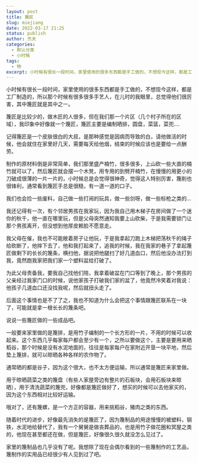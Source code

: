 ```yaml
---
layout: post
title: 篾匠
slug: miejiang
date: 2022-03-17 21:25
status: publish
author: 杰夫
categories: 
  - 默认分类
  - 小时候
tags: 
  - 物
excerpt: 小时候有很长一段时间，家里使用的很多东西都是手工做的，不想现今这样，都是工厂制造的，所以那个时候有很多很多手艺人，在儿时的我眼里，总觉得他们很厉害，其中篾匠就是其中之一。
---
```


小时候有很长一段时间，家里使用的很多东西都是手工做的，不想现今这样，都是工厂制造的，所以那个时候有很多很多手艺人，在儿时的我眼里，总觉得他们很厉害，其中篾匠就是其中之一。

篾匠是比较少的，做木匠的人很多，但在我们那一个片区（几个村子所在的区域），我印象中好像就一个篾匠，篾匠主要是编制晒排，圆盘，菜篮，菜兜....

记得篾匠是一个皮肤很白的大叔，是那种感觉是因病而导致的白，请他做活的时候，他会就住在家里好几天，需要每天给他烟，结束的时候应该也是要给一点酬劳。

制作的原材料倒是非常简单，我们那里盛产楠竹，很多很多，上山砍一些大直的楠竹就可以了，然后篾匠就会摆一个木凳，用专用的到劈开楠竹，在慢慢的用更小的刀破成很薄的一片一片的，小时候总是会觉得很神奇，觉得这人特别厉害，篾削也很锋利，通常看到篾匠手总是很糙，有一道一道的口子。

我们也会捡一些废料，自己做一些打闹的玩具，做一些剑呀，做一些标枪之类的...

我还记得有一次，有个邻居男孩在我家玩，因为我自己用木梯子在房间做了一个迷你的秋千，他一直在哪里玩，但是父母突然通知我要上山砍柴，于是我需要锁门让那个男孩离开，但没想到他厚皮赖脸不愿意走。

我父母在催，我也不可能敞着房子让他玩，于是我拿起刀跑上木梯把荡秋千的绳子给砍断了，他摔下去了，他和我打起来了，追我的时候，我在我家的巷子了拿起篾匠做剩下的长长的篾条，横扫他，据说把他腿扫了好几道血口，然后他没办法打到我，竟然跑我家把我们家一个塑料盆给打破了。

为此父母责备我，要我自己找他们陪，我拿着破盆在门口等到了晚上，那个男孩的父亲经过我家门口的时候，说他家孩子打破我们家的盆了，他竟然冷笑着对我说：他孩子几道血口还没找我呢，然后就扭头走了。

后面这个事情也是不了了之，我也不知道为什么会把这个事情跟篾匠联系在一块了，可能就是拿一根长长的篾条吧。

说说一些篾匠做的一些成品吧。

一般要来家里做的是篾排，是用竹子编制的一个长方形的一片，不用的时候可以收起来。这个东西几乎每家每户都会至少有一个，之所以要做这个，主要是要用来晒稻谷，那个时候是没有水泥地面的，往往是每家每户在家附近开垦一块平地，然后垫上篾排，就可以晾晒各种各样的农作物了。

通常晒的都是谷子，因为这个很大，也不太方便运输，所以通常是篾匠来家里做。

用于晾晒蔬菜之类的篾盘（有些人家屋旁边有整片的石板块，会用石板块来晾晒），用于清洗蔬菜的篾兜，好像都是篾匠做好了，想买的时候可以去他家买的，因为这个东西相对比较好运输。

哦对了，还有篾螺，是一个方正的容器，用来挑稻谷，猪肉之类的东西。

随着时代的进步，好像最先消失的是篾匠了，因为篾制品的用途慢慢的被塑料，钢铁，水泥地给替代了，我有一个舅舅是做丧葬品的，也是用竹子做花圈和冥屋之类的，他现在甚至都还在做，但是篾匠，好像很久很久就没怎么见过了。

家里的篾制品也几乎没有了呢。我想除了现在会偶尔看到的一些篾制作的工艺品，篾制作的实用品已经很少有人见到过了吧。

